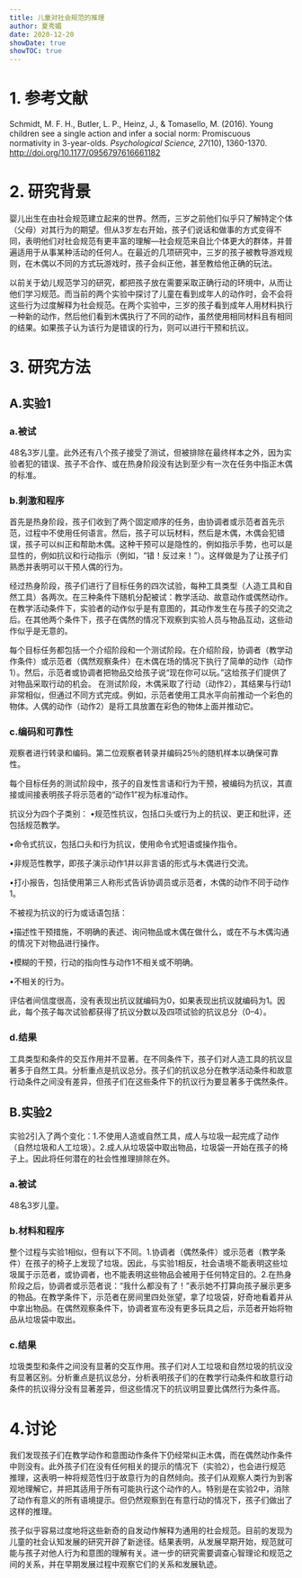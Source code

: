 ```yaml
---
title: 儿童对社会规范的推理
author: 夏秀媚
date: 2020-12-20
showDate: true
showTOC: true
---
```

# 1. 参考文献
Schmidt, M. F. H., Butler, L. P., Heinz, J., & Tomasello, M. (2016). Young children see a single action and infer a social norm: Promiscuous normativity in 3-year-olds. *Psychological Science, 27*(10), 1360-1370. http://doi.org/10.1177/0956797616661182
# 2. 研究背景
婴儿出生在由社会规范建立起来的世界。然而，三岁之前他们似乎只了解特定个体（父母）对其行为的期望。但从3岁左右开始，孩子们说话和做事的方式变得不同，表明他们对社会规范有更丰富的理解—社会规范来自比个体更大的群体，并普遍适用于从事某种活动的任何人。在最近的几项研究中，三岁的孩子被教导游戏规则，在木偶以不同的方式玩游戏时，孩子会纠正他，甚至教给他正确的玩法。

以前关于幼儿规范学习的研究，都把孩子放在需要采取正确行动的环境中，从而让他们学习规范。而当前的两个实验中探讨了儿童在看到成年人的动作时，会不会将这些行为过度解释为社会规范。在两个实验中，三岁的孩子看到成年人用材料执行一种新的动作，然后他们看到木偶执行了不同的动作，虽然使用相同材料且有相同的结果。如果孩子认为该行为是错误的行为，则可以进行干预和抗议。

# 3. 研究方法
## A.实验1
### a.被试
48名3岁儿童。此外还有八个孩子接受了测试，但被排除在最终样本之外，因为实验者犯的错误、孩子不合作、或在热身阶段没有达到至少有一次在任务中指正木偶的标准。
### b.刺激和程序
首先是热身阶段，孩子们收到了两个固定顺序的任务，由协调者或示范者首先示范，过程中不使用任何语言。然后，孩子可以玩材料，然后是木偶，木偶会犯错误，孩子可以纠正和帮助木偶。这种干预可以是隐性的，例如指示手势，也可以是显性的，例如抗议和行动指示（例如，“错！反过来！”）。这样做是为了让孩子们熟悉并表明可以干预人偶的行为。

经过热身阶段，孩子们进行了目标任务的四次试验，每种工具类型（人造工具和自然工具）各两次。在三种条件下随机分配被试：教学活动、故意动作或偶然动作。在教学活动条件下，实验者的动作似乎是有意图的，其动作发生在与孩子的交流之后。在其他两个条件下，孩子在偶然的情况下观察到实验人员与物品互动，这些动作似乎是无意的。

每个目标任务都包括一个介绍阶段和一个测试阶段。在介绍阶段，协调者（教学动作条件）或示范者（偶然观察条件）在木偶在场的情况下执行了简单的动作（动作1）。然后，示范者或协调者把物品交给孩子说“现在你可以玩。”这给孩子们提供了对物品采取行动的机会。
在测试阶段，木偶采取了行动（动作2），其结果与行动1非常相似，但通过不同方式完成。例如，示范者使用工具水平向前推动一个彩色的物体。人偶的动作（动作2）是将工具放置在彩色的物体上面并推动它。
### c.编码和可靠性
观察者进行转录和编码。第二位观察者转录并编码25％的随机样本以确保可靠性。

每个目标任务的测试阶段中，孩子的自发性言语和行为干预，被编码为抗议，其直接或间接表明孩子将示范者的“动作1”视为标准动作。

抗议分为四个子类别：
•规范性抗议，包括口头或行为上的抗议、更正和批评，还包括规范教学。

•命令式抗议，包括口头和行为抗议，使用命令式短语或操作指令。

•非规范性教学，即孩子演示动作1并以非言语的形式与木偶进行交流。

•打小报告，包括使用第三人称形式告诉协调员或示范者，木偶的动作不同于动作1。

不被视为抗议的行为或话语包括：

•描述性干预措施，不明确的表述、询问物品或木偶在做什么，或在不与木偶沟通的情况下对物品进行操作。

•模糊的干预，行动的指向性与动作1不相关或不明确。

•不相关的行为。

评估者间信度很高，没有表现出抗议就编码为0，如果表现出抗议就编码为1。因此，每个孩子每次试验都获得了抗议分数以及四项试验的抗议总分（0–4）。
### d.结果
工具类型和条件的交互作用并不显著。在不同条件下，孩子们对人造工具的抗议显著多于自然工具。分析重点是抗议总分。孩子们的抗议总分在教学活动条件和故意行动条件之间没有差异，但孩子们在这些条件下的抗议行为要显著多于偶然条件。

## B.实验2
实验2引入了两个变化：1.不使用人造或自然工具，成人与垃圾一起完成了动作（自然垃圾和人工垃圾）。2.成人从垃圾袋中取出物品，垃圾袋一开始在孩子的椅子上。因此将任何潜在的社会性推理排除在外。
### a.被试
48名3岁儿童。
### b.材料和程序
整个过程与实验1相似，但有以下不同。1.协调者（偶然条件）或示范者（教学条件）在孩子的椅子上发现了垃圾。因此，与实验1相反，社会语境不能表明这些垃圾属于示范者，或协调者，也不能表明这些物品会被用于任何特定目的。2.在热身阶段之后，协调者或示范者说：“我什么都没有了！”表示她不打算向孩子展示更多的物品。在教学条件下，示范者在房间里四处张望，拿了垃圾袋，好奇地看着并从中拿出物品。在偶然观察条件下，协调者宣布没有更多玩具之后，示范者开始将物品从垃圾袋中取出。
### c.结果
垃圾类型和条件之间没有显著的交互作用。孩子们对人工垃圾和自然垃圾的抗议没有显著区别。分析重点是抗议总分，分析表明孩子们的在教学行动条件和故意行动条件的抗议得分没有显著差异，但这些情况下的抗议明显要比偶然行为条件高。



# 4.讨论
我们发现孩子们在教学动作和意图动作条件下仍经常纠正木偶，而在偶然动作条件中则没有。此外孩子们在没有任何相关的提示的情况下（实验2），也会进行规范推理，这表明一种将规范性归于故意行为的自然倾向。孩子们从观察人类行为到客观地理解它，并把其适用于所有可能执行这个动作的人。特别是在实验2中，消除了动作有意义的所有语境提示。但仍然观察到在有意行动的情况下，孩子们做出了这样的推理。

孩子似乎容易过度地将这些新奇的自发动作解释为通用的社会规范。目前的发现为儿童的社会认知发展的研究开辟了新途径。结果表明，从发展早期开始，规范就可能与孩子对他人行为和意图的理解有关。进一步的研究需要调查心智理论和规范之间的关系，并在早期发展过程中观察它们的关系和发展轨迹。
















